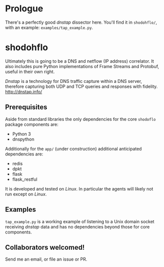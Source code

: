 # Prologue

There's a perfectly good _dnstap_ dissector here. You'll find it in `shodohflo/`, with an example: `examples/tap_example.py`.

# shodohflo

Ultimately this is going to be a DNS and netflow (IP address) correlator. It also includes pure Python implementations of Frame Streams and Protobuf, useful in their own right.

_Dnstap_ is a technology for DNS traffic capture within a DNS server, therefore capturing both UDP and TCP queries and responses with fidelity. http://dnstap.info/

## Prerequisites

Aside from standard libraries the only dependencies for the core `shodoflo` package components are:

* Python 3
* dnspython

Additionally for the `app/` (under construction) additional anticipated dependencies are:

* redis
* dpkt
* flask
* flask_restful

It is developed and tested on _Linux_. In particular the agents will likely not run except on _Linux_.

## Examples

`tap_example.py` is a working example of listening to a Unix domain socket receiving _dnstap_ data and
has no dependencies beyond those for core components.

## Collaborators welcomed!

Send me an email, or file an issue or PR.
